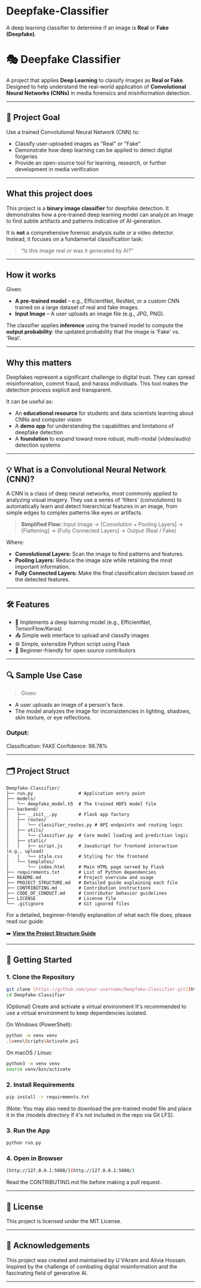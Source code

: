 # Deepfake-Classifier
A deep learning classifier to determine if an image is **Real** or **Fake (Deepfake)**.

# 🎭 Deepfake Classifier

A project that applies **Deep Learning** to classify images as **Real or Fake**. Designed to help understand the real-world application of **Convolutional Neural Networks (CNNs)** in media forensics and misinformation detection.

---

## 📌 Project Goal

Use a trained Convolutional Neural Network (CNN) to:
- Classify user-uploaded images as "Real" or "Fake"
- Demonstrate how deep learning can be applied to detect digital forgeries
- Provide an open-source tool for learning, research, or further development in media verification

---

## What this project does

This project is a **binary image classifier** for deepfake detection.
It demonstrates how a pre-trained deep learning model can analyze an image to find subtle artifacts and patterns indicative of AI-generation.

It is **not** a comprehensive forensic analysis suite or a video detector.
Instead, it focuses on a fundamental classification task:

> “Is this image real or was it generated by AI?”

---

## How it works

Given:
- **A pre-trained model** – e.g., EfficientNet, ResNet, or a custom CNN trained on a large dataset of real and fake images.
- **Input Image** – A user uploads an image file (e.g., JPG, PNG).

The classifier applies **inference** using the trained model to compute the **output probability**:
the updated probability that the image is 'Fake' vs. 'Real'.

---

## Why this matters

Deepfakes represent a significant challenge to digital trust. They can spread misinformation, commit fraud, and harass individuals.
This tool makes the detection process explicit and transparent.

It can be useful as:
- An **educational resource** for students and data scientists learning about CNNs and computer vision
- A **demo app** for understanding the capabilities and limitations of deepfake detection
- A **foundation** to expand toward more robust, multi-modal (video/audio) detection systems

---

## 💡 What is a Convolutional Neural Network (CNN)?

A CNN is a class of deep neural networks, most commonly applied to analyzing visual imagery. They use a series of 'filters' (convolutions) to automatically learn and detect hierarchical features in an image, from simple edges to complex patterns like eyes or artifacts.

> **Simplified Flow:**
Input Image -> [Convolution + Pooling Layers] -> [Flattening] -> [Fully Connected Layers] -> Output (Real / Fake)

Where:
- **Convolutional Layers:** Scan the image to find patterns and features.
- **Pooling Layers:** Reduce the image size while retaining the most important information.
- **Fully Connected Layers:** Make the final classification decision based on the detected features.

---

## 🛠️ Features

- 🧠 Implements a deep learning model (e.g., EfficientNet, TensorFlow/Keras)
- 📤 Simple web interface to upload and classify images
- ⚙️ Simple, extensible Python script using Flask
- 👶 Beginner-friendly for open source contributors

---

## 🔍 Sample Use Case

> Given:
- A user uploads an image of a person's face.
- The model analyzes the image for inconsistencies in lighting, shadows, skin texture, or eye reflections.

### Output: 
Classification: FAKE Confidence: 98.78%

---

## 🗂️ Project Struct

```
Deepfake-Classifier/
├── run.py                 # Application entry point
├── models/
│   └── deepfake_model.h5  # The trained HDF5 model file
├── backend/
│   ├── __init__.py        # Flask app factory
│   ├── routes/
│   │   └── classifier_routes.py # API endpoints and routing logic
│   ├── utils/
│   │   └── classifier.py  # Core model loading and prediction logic
│   ├── static/
│   │   ├── script.js      # JavaScript for frontend interaction (e.g., upload)
│   │   └── style.css      # Styling for the frontend
│   └── templates/
│       └── index.html     # Main HTML page served by Flask
├── requirements.txt       # List of Python dependencies
├── README.md              # Project overview and usage
├── PROJECT_STRUCTURE.md   # Detailed guide explaining each file
├── CONTRIBUTING.md        # Contribution instructions
├── CODE_OF_CONDUCT.md     # Contributor behavior guidelines
├── LICENSE                # License file
└── .gitignore             # Git ignored files
```

For a detailed, beginner-friendly explanation of what each file does, please read our guide:

➡️ **[View the Project Structure Guide](./PROJECT_STRUCTURE.md)**

---

## 🚀 Getting Started

### 1. Clone the Repository
```bash
git clone [https://github.com/your-username/Deepfake-Classifier.git](https://github.com/your-username/Deepfake-Classifier.git)
cd Deepfake-Classifier
```

(Optional) Create and activate a virtual environment
It's recommended to use a virtual environment to keep dependencies isolated.

On Windows (PowerShell):

```bash
python -m venv venv
.\venv\Scripts\Activate.ps1
```

On macOS / Linux:

```bash
python3 -m venv venv
source venv/bin/activate
```

### 2. Install Requirements
```bash
pip install -r requirements.txt
```
(Note: You may also need to download the pre-trained model file and place it in the /models directory if it's not included in the repo via Git LFS).

### 3. Run the App
```bash
python run.py
```
### 4. Open in Browser
```bash
[http://127.0.0.1:5000/](http://127.0.0.1:5000/)
```

Read the CONTRIBUTING.md file before making a pull request.

---

## 📜 License
This project is licensed under the MIT License.

---

## 🙌 Acknowledgements
This project was created and maintained by U Vikram and Alivia Hossain. Inspired by the challenge of combating digital misinformation and the fascinating field of generative AI.

---
